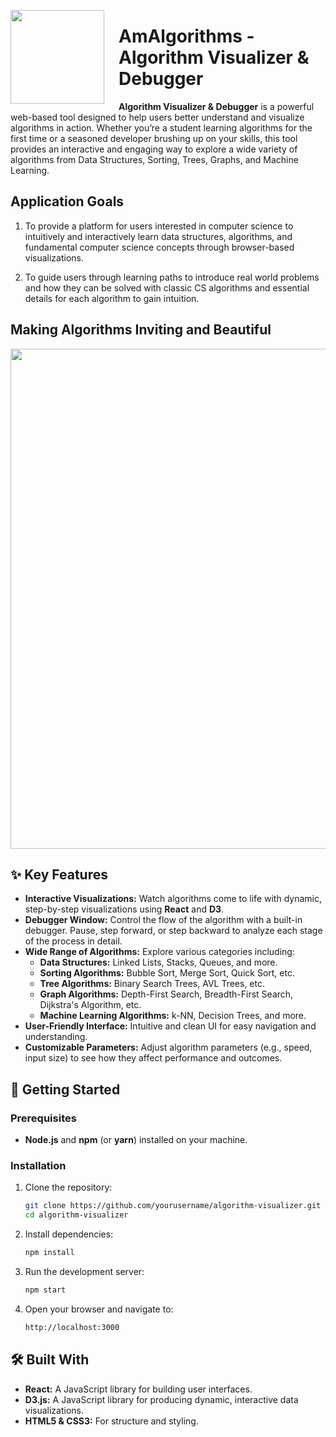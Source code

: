 

<p align="left">
  <img align="left" width="150px" style="padding-right: 20px;" src="https://raw.githubusercontent.com/luaywadie/AmAlgorithms/master/assets/Animated_Logo2.gif" />
</p>

# AmAlgorithms - Algorithm Visualizer & Debugger


**Algorithm Visualizer & Debugger** is a powerful web-based tool designed to help users better understand and visualize algorithms in action. Whether you’re a student learning algorithms for the first time or a seasoned developer brushing up on your skills, this tool provides an interactive and engaging way to explore a wide variety of algorithms from Data Structures, Sorting, Trees, Graphs, and Machine Learning.

## Application Goals

1. To provide a platform for users interested in computer science to intuitively and interactively learn data structures, algorithms, and fundamental computer science concepts through browser-based visualizations. 

2. To guide users through learning paths to introduce real world problems and how they can be solved with classic CS algorithms and essential details for each algorithm to gain intuition. 

## Making Algorithms Inviting and Beautiful
<img width="800px" src="https://raw.githubusercontent.com/luaywadie/AmAlgorithms/master/assets/screenshots/screenshot-homepage.gif" />


## ✨ Key Features

- **Interactive Visualizations:** Watch algorithms come to life with dynamic, step-by-step visualizations using **React** and **D3**.
- **Debugger Window:** Control the flow of the algorithm with a built-in debugger. Pause, step forward, or step backward to analyze each stage of the process in detail.
- **Wide Range of Algorithms:** Explore various categories including:
  - **Data Structures:** Linked Lists, Stacks, Queues, and more.
  - **Sorting Algorithms:** Bubble Sort, Merge Sort, Quick Sort, etc.
  - **Tree Algorithms:** Binary Search Trees, AVL Trees, etc.
  - **Graph Algorithms:** Depth-First Search, Breadth-First Search, Dijkstra's Algorithm, etc.
  - **Machine Learning Algorithms:** k-NN, Decision Trees, and more.
- **User-Friendly Interface:** Intuitive and clean UI for easy navigation and understanding.
- **Customizable Parameters:** Adjust algorithm parameters (e.g., speed, input size) to see how they affect performance and outcomes.

## 🚀 Getting Started

### Prerequisites

- **Node.js** and **npm** (or **yarn**) installed on your machine.

### Installation

1. Clone the repository:

   ```bash
   git clone https://github.com/yourusername/algorithm-visualizer.git
   cd algorithm-visualizer
   ```

2. Install dependencies:

   ```bash
   npm install
   ```

3. Run the development server:

   ```bash
   npm start
   ```

4. Open your browser and navigate to:

   ```bash
   http://localhost:3000
   ```

## 🛠️ Built With

- **React:** A JavaScript library for building user interfaces.
- **D3.js:** A JavaScript library for producing dynamic, interactive data visualizations.
- **HTML5 & CSS3:** For structure and styling.